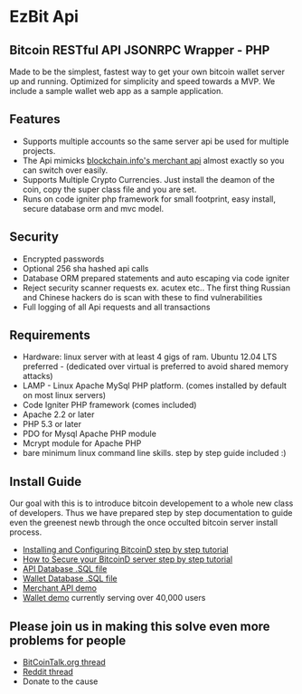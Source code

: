 
EzBit Api
====================================
Bitcoin RESTful API JSONRPC Wrapper - PHP
-----
Made to be the simplest, fastest way to get your own bitcoin wallet server up and running. Optimized for simplicity and speed towards a MVP. We include a sample wallet web app as a sample application.


Features
-----
* Supports multiple accounts so the same server api be used for multiple projects.
* The Api mimicks <a href="http://blockchain.info/merchant">blockchain.info's merchant api</a> almost exactly so you can switch over easily.
* Supports Multiple Crypto Currencies. Just install the deamon of the coin, copy the super class file and you are set.
* Runs on code igniter php framework for small footprint, easy install, secure database orm and mvc model.


Security
-----
* Encrypted passwords
* Optional 256 sha hashed api calls
* Database ORM prepared statements and auto escaping via code igniter
* Reject security scanner requests ex. acutex etc.. The first thing Russian and Chinese hackers do is scan with these to find vulnerabilities
* Full logging of all Api requests and all transactions


Requirements
-----
* Hardware: linux server with at least 4 gigs of ram. Ubuntu 12.04 LTS preferred - (dedicated over virtual is preferred to avoid shared memory attacks)
* LAMP - Linux Apache MySql PHP platform. (comes installed by default on most linux servers)
* Code Igniter PHP framework (comes included)
* Apache 2.2 or later
* PHP 5.3 or later
* PDO for Mysql Apache PHP module
* Mcrypt module for Apache PHP
* bare minimum linux command line skills. step by step guide included :)


Install Guide
-----
Our goal with this is to introduce bitcoin developement to a whole new class of developers. Thus we have prepared step by step documentation to guide even the greenest newb through the once occulted bitcoin server install process.

* <a href="blob/master/install/readme_installbitcoind.md">Installing and Configuring BitcoinD step by step tutorial</a>
* <a href="blob/master/install/readme_securebitcoind.md">How to Secure your BitcoinD server step by step tutorial</a>
* <a href="blob/master/install/db_api.sql.md">API Database .SQL file</a>
* <a href="blob/master/install/db_wallet.sql.md">Wallet Database .SQL file</a>
* <a href="/merchant/test.php">Merchant API demo</a>
* <a href="/wallet/">Wallet demo</a> currently serving over 40,000 users



Please join us in making this solve even more problems for people
-----
* [BitCoinTalk.org thread](http://bitcointalk.org)
* [Reddit thread](http://reddit.com)
* Donate to the cause


